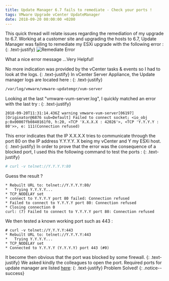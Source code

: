 ```yaml
---
title: Update Manager 6.7 fails to remediate - Check your ports !
tags: VMware Upgrade vCenter UpdateManager
date: 2018-09-20 00:00:00 +0200
---
```

This quick thread will relate issues regarding the remediation of my upgrade to 6.7.
Working at a customer site and upgrading the hosts to 6.7, Update Manager was failing to remediate my ESXi upgrade with the following error :
{: .text-justify}
![Remediate Error](/assets/images/vumerror.png)

What a nice error message ...Very Helpful!
 
No more indication was provided by the vCenter tasks & events so I had to look at the logs.
{: .text-justify}
In vCenter Server Appliance, the Update manager logs are located here :
{: .text-justify}
```bash
/var/log/vmware/vmware-updatemgr/vum-server
```

Looking at the last "vmware-vum-server.log", I quickly matched an error with the last try :
{: .text-justify}
```
2018-09-20T11:31:14.436Z warning vmware-vum-server[06197] [Originator@6876 sub=Default] Failed to connect socket; <io_obj p:0x00007fb0840161f0, h:20, <TCP 'X.X.X.X : 42026'>, <TCP 'Y.Y.Y.Y : 80'>>, e: 111(Connection refused)
```

This error indicates that the IP X.X.X.X tries to communicate through the port 80 on the IP address Y.Y.Y.Y. X being my vCenter and Y my ESXi host.
{: .text-justify}
In order to prove that the error was the consequence of a blocked port, I used this the following command to test the ports :
{: .text-justify}
```bash
# curl -v telnet://Y.Y.Y.Y:80
```

Guess the result ?

```
* Rebuilt URL to: telnet://Y.Y.Y.Y:80/
*   Trying Y.Y.Y.Y...
* TCP_NODELAY set
* connect to Y.Y.Y.Y port 80 failed: Connection refused
* Failed to connect to Y.Y.Y.Y port 80: Connection refused
* Closing connection 0
curl: (7) Failed to connect to Y.Y.Y.Y port 80: Connection refused
```

We then tested a known working port such as 443 :

```
# curl -v telnet://Y.Y.Y.Y:443
* Rebuilt URL to: telnet://Y.Y.Y.Y:443
*   Trying Y.Y.Y.Y...
* TCP_NODELAY set
* Connected to Y.Y.Y.Y (Y.Y.Y.Y) port 443 (#0)
```

It become then obvious that the port was blocked by some firewall.
{: .text-justify}
We asked kindly the colleagues to open the port. Required ports for update manager are listed [here](https://kb.vmware.com/s/article/1004543 "KB1004543"): 
{: .text-justify}
Problem Solved!
{: .notice--success}